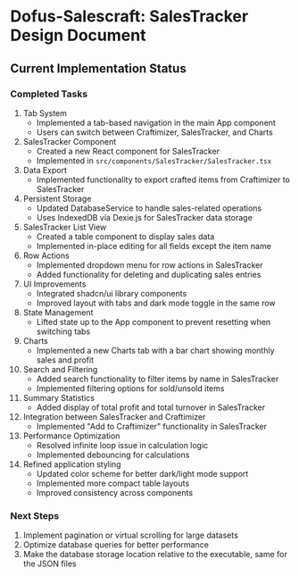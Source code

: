 # Dofus-Salescraft: SalesTracker Design Document

## Current Implementation Status

### Completed Tasks
1. Tab System
   - Implemented a tab-based navigation in the main App component
   - Users can switch between Craftimizer, SalesTracker, and Charts
2. SalesTracker Component
   - Created a new React component for SalesTracker
   - Implemented in `src/components/SalesTracker/SalesTracker.tsx`
3. Data Export
   - Implemented functionality to export crafted items from Craftimizer to SalesTracker
4. Persistent Storage
   - Updated DatabaseService to handle sales-related operations
   - Uses IndexedDB via Dexie.js for SalesTracker data storage
5. SalesTracker List View
   - Created a table component to display sales data
   - Implemented in-place editing for all fields except the item name
6. Row Actions
   - Implemented dropdown menu for row actions in SalesTracker
   - Added functionality for deleting and duplicating sales entries
7. UI Improvements
   - Integrated shadcn/ui library components
   - Improved layout with tabs and dark mode toggle in the same row
8. State Management
   - Lifted state up to the App component to prevent resetting when switching tabs
9. Charts
   - Implemented a new Charts tab with a bar chart showing monthly sales and profit
10. Search and Filtering
    - Added search functionality to filter items by name in SalesTracker
    - Implemented filtering options for sold/unsold items
11. Summary Statistics
    - Added display of total profit and total turnover in SalesTracker
12. Integration between SalesTracker and Craftimizer
    - Implemented "Add to Craftimizer" functionality in SalesTracker
13. Performance Optimization
    - Resolved infinite loop issue in calculation logic
    - Implemented debouncing for calculations
14. Refined application styling
    - Updated color scheme for better dark/light mode support
    - Implemented more compact table layouts
    - Improved consistency across components

### Next Steps
1. Implement pagination or virtual scrolling for large datasets
2. Optimize database queries for better performance
3. Make the database storage location relative to the executable, same for the JSON files